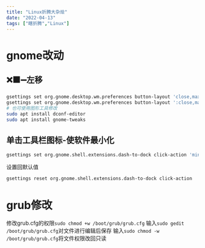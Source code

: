 ```yaml
---
title: "Linux折腾大杂烩"
date: "2022-04-13"
tags: ["瞎折腾","Linux"]
---
```

# gnome改动

## ❌⬛➖左移

```bash
gsettings set org.gnome.desktop.wm.preferences button-layout 'close,maximize,minimize:'
gsettings set org.gnome.desktop.wm.preferences button-layout ':close,maximize,minimize'
# 也可使用图形工具修改
sudo apt install dconf-editor
sudo apt install gnome-tweaks
```

## 单击工具栏图标-使软件最小化

```bash
gsettings set org.gnome.shell.extensions.dash-to-dock click-action 'minimize'
```

设置回默认值

```bash
gsettings reset org.gnome.shell.extensions.dash-to-dock click-action
```

# grub修改

修改grub.cfg的权限`sudo chmod +w /boot/grub/grub.cfg`
输入`sudo gedit /boot/grub/grub.cfg`对文件进行编辑后保存
输入`sudo chmod -w /boot/grub/grub.cfg`将文件权限改回只读
